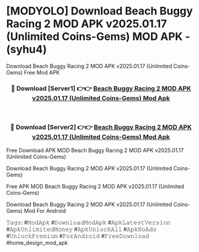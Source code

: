 # [MODYOLO] Download Beach Buggy Racing 2 MOD APK v2025.01.17 (Unlimited Coins-Gems) MOD APK - (syhu4)
Download Beach Buggy Racing 2 MOD APK v2025.01.17 (Unlimited Coins-Gems) Free Mod APK

<div align="center">
<h3>🔴 Download [Server1] 👉👉 <a href="https://apk-comot.site?title=Beach_Buggy_Racing_2_MOD_APK_v2025.01.17_(Unlimited_Coins-Gems)">Beach Buggy Racing 2 MOD APK v2025.01.17 (Unlimited Coins-Gems) Mod Apk</a></h3><br>

<h3>🔴 Download [Server2] 👉👉 <a href="https://apk-comot.site?title=Beach_Buggy_Racing_2_MOD_APK_v2025.01.17_(Unlimited_Coins-Gems)">Beach Buggy Racing 2 MOD APK v2025.01.17 (Unlimited Coins-Gems) Mod Apk</a></h3>
</div>


Free Download APK MOD Beach Buggy Racing 2 MOD APK v2025.01.17 (Unlimited Coins-Gems)

Download Beach Buggy Racing 2 MOD APK v2025.01.17 (Unlimited Coins-Gems) 

Free APK MOD Beach Buggy Racing 2 MOD APK v2025.01.17 (Unlimited Coins-Gems) 

Download Beach Buggy Racing 2 MOD APK v2025.01.17 (Unlimited Coins-Gems) Mod For Android

𝚃𝚊𝚐𝚜: #𝙼𝚘𝚍𝙰𝚙𝚔 #𝙳𝚘𝚠𝚗𝚕𝚘𝚊𝚍𝙼𝚘𝚍𝙰𝚙𝚔 #𝙰𝚙𝚔𝙻𝚊𝚝𝚎𝚜𝚝𝚅𝚎𝚛𝚜𝚒𝚘𝚗 #𝙰𝚙𝚔𝚄𝚗𝚕𝚒𝚖𝚒𝚝𝚎𝚍𝙼𝚘𝚗𝚎𝚢 #𝙰𝚙𝚔𝚄𝚗𝚕𝚘𝚌𝚔𝙰𝚕𝚕 #𝙰𝚙𝚔𝙽𝚘𝙰𝚍𝚜 #𝚄𝚗𝚕𝚘𝚌𝚔𝙿𝚛𝚎𝚖𝚒𝚞𝚖 #𝙵𝚘𝚛𝙰𝚗𝚍𝚛𝚘𝚒𝚍 #𝙵𝚛𝚎𝚎𝙳𝚘𝚠𝚗𝚕𝚘𝚊𝚍 #home_design_mod_apk